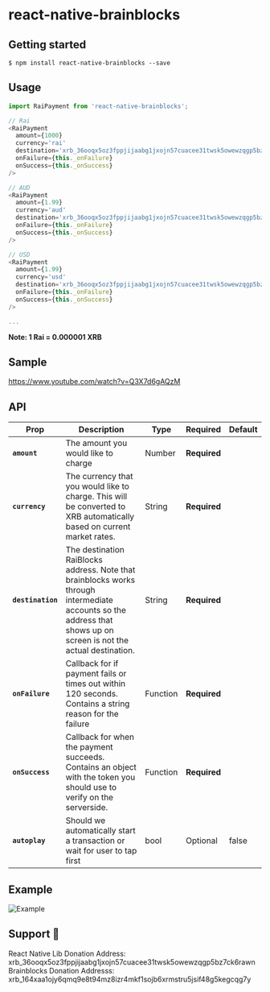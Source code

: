 
# react-native-brainblocks

## Getting started

`$ npm install react-native-brainblocks --save`



## Usage
```javascript
import RaiPayment from 'react-native-brainblocks';

// Rai
<RaiPayment
  amount={1000}
  currency='rai'
  destination='xrb_36ooqx5oz3fppjijaabg1jxojn57cuacee31twsk5owewzqgp5bz7ck6rawn'
  onFailure={this._onFailure}
  onSuccess={this._onSuccess}
/>

// AUD
<RaiPayment
  amount={1.99}
  currency='aud'
  destination='xrb_36ooqx5oz3fppjijaabg1jxojn57cuacee31twsk5owewzqgp5bz7ck6rawn'
  onFailure={this._onFailure}
  onSuccess={this._onSuccess}
/>

// USD
<RaiPayment
  amount={1.99}
  currency='usd'
  destination='xrb_36ooqx5oz3fppjijaabg1jxojn57cuacee31twsk5owewzqgp5bz7ck6rawn'
  onFailure={this._onFailure}
  onSuccess={this._onSuccess}
/>

...
```

**Note: 1 Rai = 0.000001 XRB**

## Sample
https://www.youtube.com/watch?v=Q3X7d6gAQzM

## API

Prop | Description | Type | Required | Default
------ | ------ | ------ | ------ | ------
**`amount`** | The amount you would like to charge | Number | **Required** | 
**`currency`** | The currency that you would like to charge. This will be converted to XRB automatically based on current market rates. | String | **Required** | 
**`destination`** | The destination RaiBlocks address. Note that brainblocks works through intermediate accounts so the address that shows up on screen is not the actual destination. | String | **Required** |
**`onFailure`** | Callback for if payment fails or times out within 120 seconds. Contains a string reason for the failure | Function | **Required** |
**`onSuccess`** | Callback for when the payment succeeds. Contains an object with the token you should use to verify on the serverside. | Function | **Required** |
**`autoplay`** | Should we automatically start a transaction or wait for user to tap first | bool | Optional | false

## Example
![Example](https://github.com/brianfoody/react-native-brainblocks/blob/master/sample.gif?raw=true)

## Support 💙
React Native Lib Donation Address: xrb_36ooqx5oz3fppjijaabg1jxojn57cuacee31twsk5owewzqgp5bz7ck6rawn
Brainblocks Donation Addresss: xrb_164xaa1ojy6qmq9e8t94mz8izr4mkf1sojb6xrmstru5jsif48g5kegcqg7y
